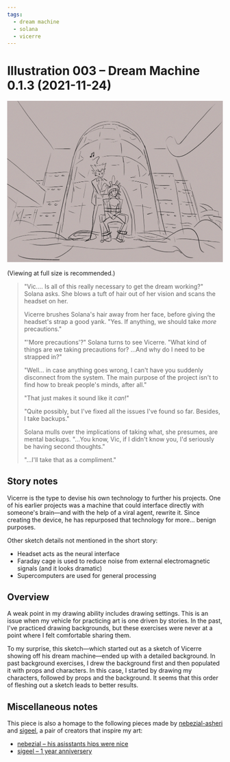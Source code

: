 ```yaml
---
tags:
  - dream machine
  - solana
  - vicerre
---
```


# Illustration 003 – Dream Machine 0.1.3 (2021-11-24)

<img src="assets/2021-11-24_image-014.png">

(Viewing at full size is recommended.)

> "Vic.... Is all of this really necessary to get the dream working?" Solana asks. She blows a tuft of hair out of her vision and scans the headset on her.
>
> Vicerre brushes Solana's hair away from her face, before giving the headset's strap a good yank. "Yes. If anything, we should take _more_ precautions."
>
> "'More precautions'?" Solana turns to see Vicerre. "What kind of things are we taking precautions for? ...And why do I need to be strapped in?"
>
> "Well... in case anything goes wrong, I can't have you suddenly disconnect from the system. The main purpose of the project isn't to find how to break people's minds, after all."
>
> "That just makes it sound like it _can_!"
>
> "Quite possibly, but I've fixed all the issues I've found so far. Besides, I take backups."
>
> Solana mulls over the implications of taking what, she presumes, are mental backups. "...You know, Vic, if I didn't know you, I'd seriously be having second thoughts."
>
> "...I'll take that as a compliment."

## Story notes

Vicerre is the type to devise his own technology to further his projects. One of his earlier projects was a machine that could interface directly with someone's brain—and with the help of a viral agent, rewrite it. Since creating the device, he has repurposed that technology for more... benign purposes.

Other sketch details not mentioned in the short story:

- Headset acts as the neural interface
- Faraday cage is used to reduce noise from external electromagnetic signals (and it looks dramatic)
- Supercomputers are used for general processing

## Overview

A weak point in my drawing ability includes drawing settings. This is an issue when my vehicle for practicing art is one driven by stories. In the past, I've practiced drawing backgrounds, but these exercises were never at a point where I felt comfortable sharing them.

To my surprise, this sketch—which started out as a sketch of Vicerre showing off his dream machine—ended up with a detailed background. In past background exercises, I drew the background first and then populated it with props and characters. In this case, I started by drawing my characters, followed by props and the background. It seems that this order of fleshing out a sketch leads to better results.

## Miscellaneous notes

This piece is also a homage to the following pieces made by [nebezial-asheri](https://www.tumblr.com/stjepan-sejic) and [sigeel](https://www.tumblr.com/sigeel), a pair of creators that inspire my art:

- [nebezial – his asisstants hips were nice](https://www.deviantart.com/nebezial/art/his-asisstants-hips-were-nice-308705196)
- [sigeel – 1 year anniversery](https://www.deviantart.com/sigeel/art/1-year-anniversery-378434415)
